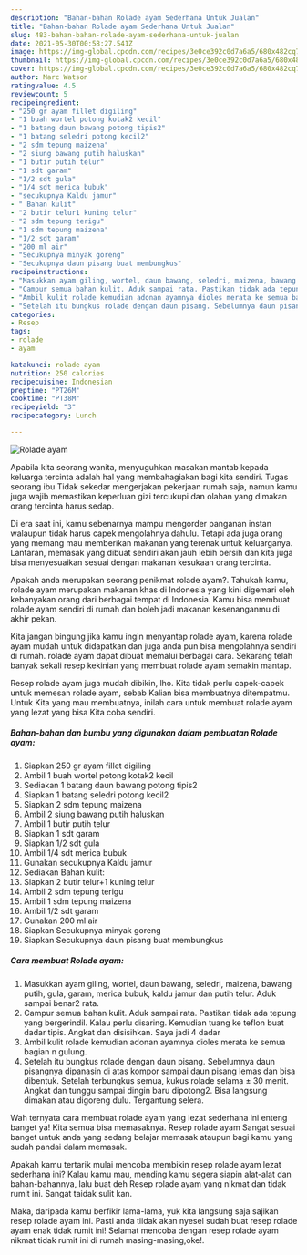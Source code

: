 ```yaml
---
description: "Bahan-bahan Rolade ayam Sederhana Untuk Jualan"
title: "Bahan-bahan Rolade ayam Sederhana Untuk Jualan"
slug: 483-bahan-bahan-rolade-ayam-sederhana-untuk-jualan
date: 2021-05-30T00:58:27.541Z
image: https://img-global.cpcdn.com/recipes/3e0ce392c0d7a6a5/680x482cq70/rolade-ayam-foto-resep-utama.jpg
thumbnail: https://img-global.cpcdn.com/recipes/3e0ce392c0d7a6a5/680x482cq70/rolade-ayam-foto-resep-utama.jpg
cover: https://img-global.cpcdn.com/recipes/3e0ce392c0d7a6a5/680x482cq70/rolade-ayam-foto-resep-utama.jpg
author: Marc Watson
ratingvalue: 4.5
reviewcount: 5
recipeingredient:
- "250 gr ayam fillet digiling"
- "1 buah wortel potong kotak2 kecil"
- "1 batang daun bawang potong tipis2"
- "1 batang seledri potong kecil2"
- "2 sdm tepung maizena"
- "2 siung bawang putih haluskan"
- "1 butir putih telur"
- "1 sdt garam"
- "1/2 sdt gula"
- "1/4 sdt merica bubuk"
- "secukupnya Kaldu jamur"
- " Bahan kulit"
- "2 butir telur1 kuning telur"
- "2 sdm tepung terigu"
- "1 sdm tepung maizena"
- "1/2 sdt garam"
- "200 ml air"
- "Secukupnya minyak goreng"
- "Secukupnya daun pisang buat membungkus"
recipeinstructions:
- "Masukkan ayam giling, wortel, daun bawang, seledri, maizena, bawang putih, gula, garam, merica bubuk, kaldu jamur dan putih telur. Aduk sampai benar2 rata."
- "Campur semua bahan kulit. Aduk sampai rata. Pastikan tidak ada tepung yang bergerindil. Kalau perlu disaring. Kemudian tuang ke teflon buat dadar tipis. Angkat dan disisihkan. Saya jadi 4 dadar"
- "Ambil kulit rolade kemudian adonan ayamnya dioles merata ke semua bagian n gulung."
- "Setelah itu bungkus rolade dengan daun pisang. Sebelumnya daun pisangnya dipanasin di atas kompor sampai daun pisang lemas dan bisa dibentuk. Setelah terbungkus semua, kukus rolade selama ± 30 menit. Angkat dan tunggu sampai dingin baru dipotong2. Bisa langsung dimakan atau digoreng dulu. Tergantung selera."
categories:
- Resep
tags:
- rolade
- ayam

katakunci: rolade ayam 
nutrition: 250 calories
recipecuisine: Indonesian
preptime: "PT26M"
cooktime: "PT38M"
recipeyield: "3"
recipecategory: Lunch

---
```



![Rolade ayam](https://img-global.cpcdn.com/recipes/3e0ce392c0d7a6a5/680x482cq70/rolade-ayam-foto-resep-utama.jpg)

Apabila kita seorang wanita, menyuguhkan masakan mantab kepada keluarga tercinta adalah hal yang membahagiakan bagi kita sendiri. Tugas seorang ibu Tidak sekedar mengerjakan pekerjaan rumah saja, namun kamu juga wajib memastikan keperluan gizi tercukupi dan olahan yang dimakan orang tercinta harus sedap.

Di era  saat ini, kamu sebenarnya mampu mengorder panganan instan walaupun tidak harus capek mengolahnya dahulu. Tetapi ada juga orang yang memang mau memberikan makanan yang terenak untuk keluarganya. Lantaran, memasak yang dibuat sendiri akan jauh lebih bersih dan kita juga bisa menyesuaikan sesuai dengan makanan kesukaan orang tercinta. 



Apakah anda merupakan seorang penikmat rolade ayam?. Tahukah kamu, rolade ayam merupakan makanan khas di Indonesia yang kini digemari oleh kebanyakan orang dari berbagai tempat di Indonesia. Kamu bisa membuat rolade ayam sendiri di rumah dan boleh jadi makanan kesenanganmu di akhir pekan.

Kita jangan bingung jika kamu ingin menyantap rolade ayam, karena rolade ayam mudah untuk didapatkan dan juga anda pun bisa mengolahnya sendiri di rumah. rolade ayam dapat dibuat memalui berbagai cara. Sekarang telah banyak sekali resep kekinian yang membuat rolade ayam semakin mantap.

Resep rolade ayam juga mudah dibikin, lho. Kita tidak perlu capek-capek untuk memesan rolade ayam, sebab Kalian bisa membuatnya ditempatmu. Untuk Kita yang mau membuatnya, inilah cara untuk membuat rolade ayam yang lezat yang bisa Kita coba sendiri.

<!--inarticleads1-->

##### Bahan-bahan dan bumbu yang digunakan dalam pembuatan Rolade ayam:

1. Siapkan 250 gr ayam fillet digiling
1. Ambil 1 buah wortel potong kotak2 kecil
1. Sediakan 1 batang daun bawang potong tipis2
1. Siapkan 1 batang seledri potong kecil2
1. Siapkan 2 sdm tepung maizena
1. Ambil 2 siung bawang putih haluskan
1. Ambil 1 butir putih telur
1. Siapkan 1 sdt garam
1. Siapkan 1/2 sdt gula
1. Ambil 1/4 sdt merica bubuk
1. Gunakan secukupnya Kaldu jamur
1. Sediakan  Bahan kulit:
1. Siapkan 2 butir telur+1 kuning telur
1. Ambil 2 sdm tepung terigu
1. Ambil 1 sdm tepung maizena
1. Ambil 1/2 sdt garam
1. Gunakan 200 ml air
1. Siapkan Secukupnya minyak goreng
1. Siapkan Secukupnya daun pisang buat membungkus




<!--inarticleads2-->

##### Cara membuat Rolade ayam:

1. Masukkan ayam giling, wortel, daun bawang, seledri, maizena, bawang putih, gula, garam, merica bubuk, kaldu jamur dan putih telur. Aduk sampai benar2 rata.
1. Campur semua bahan kulit. Aduk sampai rata. Pastikan tidak ada tepung yang bergerindil. Kalau perlu disaring. Kemudian tuang ke teflon buat dadar tipis. Angkat dan disisihkan. Saya jadi 4 dadar
1. Ambil kulit rolade kemudian adonan ayamnya dioles merata ke semua bagian n gulung.
1. Setelah itu bungkus rolade dengan daun pisang. Sebelumnya daun pisangnya dipanasin di atas kompor sampai daun pisang lemas dan bisa dibentuk. Setelah terbungkus semua, kukus rolade selama ± 30 menit. Angkat dan tunggu sampai dingin baru dipotong2. Bisa langsung dimakan atau digoreng dulu. Tergantung selera.




Wah ternyata cara membuat rolade ayam yang lezat sederhana ini enteng banget ya! Kita semua bisa memasaknya. Resep rolade ayam Sangat sesuai banget untuk anda yang sedang belajar memasak ataupun bagi kamu yang sudah pandai dalam memasak.

Apakah kamu tertarik mulai mencoba membikin resep rolade ayam lezat sederhana ini? Kalau kamu mau, mending kamu segera siapin alat-alat dan bahan-bahannya, lalu buat deh Resep rolade ayam yang nikmat dan tidak rumit ini. Sangat taidak sulit kan. 

Maka, daripada kamu berfikir lama-lama, yuk kita langsung saja sajikan resep rolade ayam ini. Pasti anda tiidak akan nyesel sudah buat resep rolade ayam enak tidak rumit ini! Selamat mencoba dengan resep rolade ayam nikmat tidak rumit ini di rumah masing-masing,oke!.

